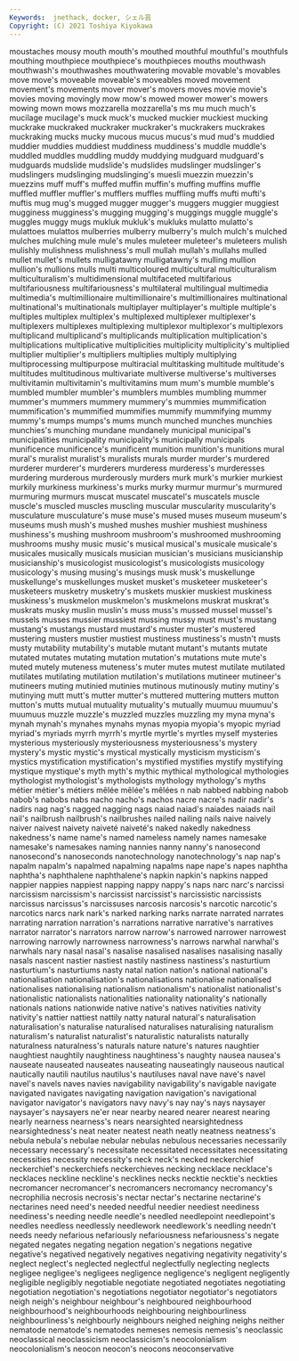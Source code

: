 ```yaml
---
Keywords:  jnethack, docker, シェル芸
Copyright: (C) 2021 Toshiya Kiyokawa
---
```

moustaches mousy mouth mouth's mouthed
mouthful mouthful's mouthfuls mouthing mouthpiece mouthpiece's mouthpieces mouths mouthwash mouthwash's
mouthwashes mouthwatering movable movable's movables move move's moveable moveable's moveables
moved movement movement's movements mover mover's movers moves movie movie's
movies moving movingly mow mow's mowed mower mower's mowers mowing
mown mows mozzarella mozzarella's ms mu much much's mucilage mucilage's
muck muck's mucked muckier muckiest mucking muckrake muckraked muckraker muckraker's
muckrakers muckrakes muckraking mucks mucky mucous mucus mucus's mud mud's
muddied muddier muddies muddiest muddiness muddiness's muddle muddle's muddled muddles
muddling muddy muddying mudguard mudguard's mudguards mudslide mudslide's mudslides mudslinger
mudslinger's mudslingers mudslinging mudslinging's muesli muezzin muezzin's muezzins muff muff's
muffed muffin muffin's muffing muffins muffle muffled muffler muffler's mufflers
muffles muffling muffs mufti mufti's muftis mug mug's mugged mugger
mugger's muggers muggier muggiest mugginess mugginess's mugging mugging's muggings muggle
muggle's muggles muggy mugs mukluk mukluk's mukluks mulatto mulatto's mulattoes
mulattos mulberries mulberry mulberry's mulch mulch's mulched mulches mulching mule
mule's mules muleteer muleteer's muleteers mulish mulishly mulishness mulishness's mull
mullah mullah's mullahs mulled mullet mullet's mullets mulligatawny mulligatawny's mulling
mullion mullion's mullions mulls multi multicoloured multicultural multiculturalism multiculturalism's multidimensional
multifaceted multifarious multifariousness multifariousness's multilateral multilingual multimedia multimedia's multimillionaire multimillionaire's
multimillionaires multinational multinational's multinationals multiplayer multiplayer's multiple multiple's multiples multiplex
multiplex's multiplexed multiplexer multiplexer's multiplexers multiplexes multiplexing multiplexor multiplexor's multiplexors
multiplicand multiplicand's multiplicands multiplication multiplication's multiplications multiplicative multiplicities multiplicity multiplicity's
multiplied multiplier multiplier's multipliers multiplies multiply multiplying multiprocessing multipurpose multiracial
multitasking multitude multitude's multitudes multitudinous multivariate multiverse multiverse's multiverses multivitamin
multivitamin's multivitamins mum mum's mumble mumble's mumbled mumbler mumbler's mumblers
mumbles mumbling mummer mummer's mummers mummery mummery's mummies mummification mummification's
mummified mummifies mummify mummifying mummy mummy's mumps mumps's mums munch
munched munches munchies munchies's munching mundane mundanely municipal municipal's municipalities
municipality municipality's municipally municipals munificence munificence's munificent munition munition's munitions
mural mural's muralist muralist's muralists murals murder murder's murdered murderer
murderer's murderers murderess murderess's murderesses murdering murderous murderously murders murk
murk's murkier murkiest murkily murkiness murkiness's murks murky murmur murmur's
murmured murmuring murmurs muscat muscatel muscatel's muscatels muscle muscle's muscled
muscles muscling muscular muscularity muscularity's musculature musculature's muse muse's mused
muses museum museum's museums mush mush's mushed mushes mushier mushiest
mushiness mushiness's mushing mushroom mushroom's mushroomed mushrooming mushrooms mushy music
music's musical musical's musicale musicale's musicales musically musicals musician musician's
musicians musicianship musicianship's musicologist musicologist's musicologists musicology musicology's musing musing's
musings musk musk's muskellunge muskellunge's muskellunges musket musket's musketeer musketeer's
musketeers musketry musketry's muskets muskier muskiest muskiness muskiness's muskmelon muskmelon's
muskmelons muskrat muskrat's muskrats musky muslin muslin's muss muss's mussed
mussel mussel's mussels musses mussier mussiest mussing mussy must must's
mustang mustang's mustangs mustard mustard's muster muster's mustered mustering musters
mustier mustiest mustiness mustiness's mustn't musts musty mutability mutability's mutable
mutant mutant's mutants mutate mutated mutates mutating mutation mutation's mutations
mute mute's muted mutely muteness muteness's muter mutes mutest mutilate
mutilated mutilates mutilating mutilation mutilation's mutilations mutineer mutineer's mutineers muting
mutinied mutinies mutinous mutinously mutiny mutiny's mutinying mutt mutt's mutter
mutter's muttered muttering mutters mutton mutton's mutts mutual mutuality mutuality's
mutually muumuu muumuu's muumuus muzzle muzzle's muzzled muzzles muzzling my
myna myna's mynah mynah's mynahes mynahs mynas myopia myopia's myopic
myriad myriad's myriads myrrh myrrh's myrtle myrtle's myrtles myself mysteries
mysterious mysteriously mysteriousness mysteriousness's mystery mystery's mystic mystic's mystical mystically
mysticism mysticism's mystics mystification mystification's mystified mystifies mystify mystifying mystique
mystique's myth myth's mythic mythical mythological mythologies mythologist mythologist's mythologists
mythology mythology's myths métier métier's métiers mêlée mêlée's mêlées n
nab nabbed nabbing nabob nabob's nabobs nabs nacho nacho's nachos
nacre nacre's nadir nadir's nadirs nag nag's nagged nagging nags
naiad naiad's naiades naiads nail nail's nailbrush nailbrush's nailbrushes nailed
nailing nails naive naively naiver naivest naivety naiveté naiveté's naked
nakedly nakedness nakedness's name name's named nameless namely names namesake
namesake's namesakes naming nannies nanny nanny's nanosecond nanosecond's nanoseconds nanotechnology
nanotechnology's nap nap's napalm napalm's napalmed napalming napalms nape nape's
napes naphtha naphtha's naphthalene naphthalene's napkin napkin's napkins napped nappier
nappies nappiest napping nappy nappy's naps narc narc's narcissi narcissism
narcissism's narcissist narcissist's narcissistic narcissists narcissus narcissus's narcissuses narcosis narcosis's
narcotic narcotic's narcotics narcs nark nark's narked narking narks narrate
narrated narrates narrating narration narration's narrations narrative narrative's narratives narrator
narrator's narrators narrow narrow's narrowed narrower narrowest narrowing narrowly narrowness
narrowness's narrows narwhal narwhal's narwhals nary nasal nasal's nasalise nasalised
nasalises nasalising nasally nasals nascent nastier nastiest nastily nastiness nastiness's
nasturtium nasturtium's nasturtiums nasty natal nation nation's national national's nationalisation
nationalisation's nationalisations nationalise nationalised nationalises nationalising nationalism nationalism's nationalist nationalist's
nationalistic nationalists nationalities nationality nationality's nationally nationals nations nationwide native
native's natives nativities nativity nativity's nattier nattiest nattily natty natural
natural's naturalisation naturalisation's naturalise naturalised naturalises naturalising naturalism naturalism's naturalist
naturalist's naturalistic naturalists naturally naturalness naturalness's naturals nature nature's natures
naughtier naughtiest naughtily naughtiness naughtiness's naughty nausea nausea's nauseate nauseated
nauseates nauseating nauseatingly nauseous nautical nautically nautili nautilus nautilus's nautiluses
naval nave nave's navel navel's navels naves navies navigability navigability's
navigable navigate navigated navigates navigating navigation navigation's navigational navigator navigator's
navigators navy navy's nay nay's nays naysayer naysayer's naysayers ne'er
near nearby neared nearer nearest nearing nearly nearness nearness's nears
nearsighted nearsightedness nearsightedness's neat neater neatest neath neatly neatness neatness's
nebula nebula's nebulae nebular nebulas nebulous necessaries necessarily necessary necessary's
necessitate necessitated necessitates necessitating necessities necessity necessity's neck neck's necked
neckerchief neckerchief's neckerchiefs neckerchieves necking necklace necklace's necklaces neckline neckline's
necklines necks necktie necktie's neckties necromancer necromancer's necromancers necromancy necromancy's
necrophilia necrosis necrosis's nectar nectar's nectarine nectarine's nectarines need need's
needed needful needier neediest neediness neediness's needing needle needle's needled
needlepoint needlepoint's needles needless needlessly needlework needlework's needling needn't needs
needy nefarious nefariously nefariousness nefariousness's negate negated negates negating negation
negation's negations negative negative's negatived negatively negatives negativing negativity negativity's
neglect neglect's neglected neglectful neglectfully neglecting neglects negligee negligee's negligees
negligence negligence's negligent negligently negligible negligibly negotiable negotiate negotiated negotiates
negotiating negotiation negotiation's negotiations negotiator negotiator's negotiators neigh neigh's neighbour
neighbour's neighboured neighbourhood neighbourhood's neighbourhoods neighbouring neighbourliness neighbourliness's neighbourly neighbours
neighed neighing neighs neither nematode nematode's nematodes nemeses nemesis nemesis's
neoclassic neoclassical neoclassicism neoclassicism's neocolonialism neocolonialism's neocon neocon's neocons neoconservative
